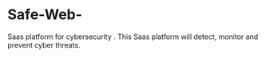 # Safe-Web-
Saas platform for cybersecurity . This Saas platform will detect, monitor  and prevent cyber threats. 
